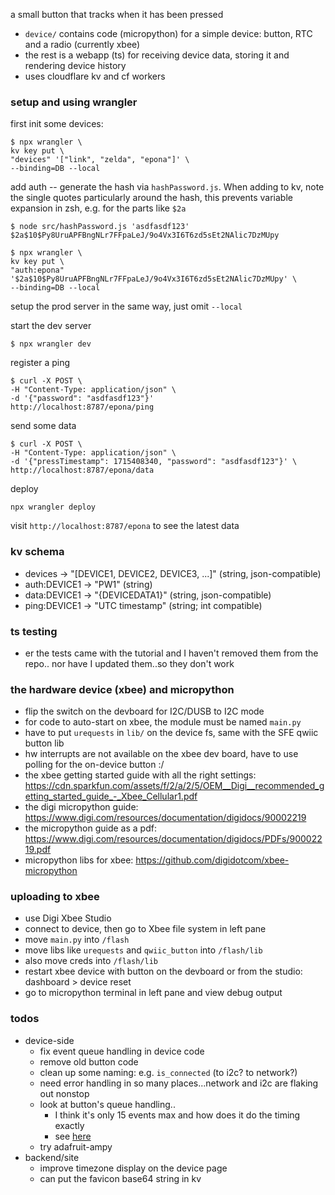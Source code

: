 a small button that tracks when it has been pressed

- `device/` contains code (micropython) for a simple device: button, RTC and a radio (currently xbee)
- the rest is a webapp (ts) for receiving device data, storing it and rendering device history
- uses cloudflare kv and cf workers


### setup and using wrangler
first init some devices:

```
$ npx wrangler \
kv key put \
"devices" '["link", "zelda", "epona"]' \
--binding=DB --local
```

add auth -- generate the hash via `hashPassword.js`.
When adding to kv, note the single quotes particularly around the hash,
this prevents variable expansion in zsh, e.g. for the parts like `$2a`

```
$ node src/hashPassword.js 'asdfasdf123'
$2a$10$Py8UruAPFBngNLr7FFpaLeJ/9o4Vx3I6T6zd5sEt2NAlic7DzMUpy

$ npx wrangler \
kv key put \
"auth:epona" '$2a$10$Py8UruAPFBngNLr7FFpaLeJ/9o4Vx3I6T6zd5sEt2NAlic7DzMUpy' \
--binding=DB --local
```

setup the prod server in the same way, just omit `--local`

start the dev server
```
$ npx wrangler dev
```

register a ping
```
$ curl -X POST \
-H "Content-Type: application/json" \
-d '{"password": "asdfasdf123"}'
http://localhost:8787/epona/ping
```

send some data
```
$ curl -X POST \
-H "Content-Type: application/json" \
-d '{"pressTimestamp": 1715408340, "password": "asdfasdf123"}' \
http://localhost:8787/epona/data
```

deploy
```
npx wrangler deploy
```

visit `http://localhost:8787/epona` to see the latest data


### kv schema
- devices -> "[DEVICE1, DEVICE2, DEVICE3, ...]" (string, json-compatible)
- auth:DEVICE1 -> "PW1" (string)
- data:DEVICE1 -> "{DEVICEDATA1}" (string, json-compatible)
- ping:DEVICE1 -> "UTC timestamp" (string; int compatible)


### ts testing
- er the tests came with the tutorial
and I haven't removed them from the repo..
nor have I updated them..so they don't work


### the hardware device (xbee) and micropython
- flip the switch on the devboard for I2C/DUSB to I2C mode
- for code to auto-start on xbee, the module must be named `main.py`
- have to put `urequests` in `lib/` on the device fs,
same with the SFE qwiic button lib
- hw interrupts are not available on the xbee dev board,
have to use polling for the on-device button :/
- the xbee getting started guide with all the right settings:
https://cdn.sparkfun.com/assets/f/2/a/2/5/OEM__Digi__recommended_getting_started_guide_-_Xbee_Cellular1.pdf
- the digi micropython guide:
https://www.digi.com/resources/documentation/digidocs/90002219
- the micropython guide as a pdf:
https://www.digi.com/resources/documentation/digidocs/PDFs/90002219.pdf
- micropython libs for xbee: https://github.com/digidotcom/xbee-micropython


### uploading to xbee
- use Digi Xbee Studio
- connect to device, then go to Xbee file system in left pane
- move `main.py` into `/flash`
- move libs like `urequests` and `qwiic_button` into `/flash/lib`
- also move creds into `/flash/lib`
- restart xbee device with button on the devboard
or from the studio: dashboard > device reset
- go to micropython terminal in left pane and view debug output


### todos
- device-side
	- fix event queue handling in device code
	- remove old button code
	- clean up some naming: e.g. `is_connected` (to i2c? to network?)
	- need error handling in so many places...network and i2c are flaking out nonstop
	- look at button's queue handling..
	  - I think it's only 15 events max and how does it do the timing exactly
	  - see [here](https://github.com/sparkfun/Qwiic_Button/blob/master/Firmware/Qwiic_Button/Qwiic_Button.ino)
    - try adafruit-ampy
- backend/site
	- improve timezone display on the device page
	- can put the favicon base64 string in kv
